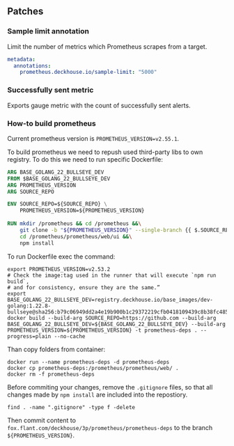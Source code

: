 ## Patches

### Sample limit annotation

Limit the number of metrics which Prometheus scrapes from a target.  

```yaml
metadata:
  annotations:
    prometheus.deckhouse.io/sample-limit: "5000"
```

### Successfully sent metric

Exports gauge metric with the count of successfully sent alerts. 

### How-to build prometheus

Current prometheus version is `PROMETHEUS_VERSION=v2.55.1`.

To build prometheus we need to repush used third-party libs to own registry. To do this we need to run specific Dockerfile:

```dockerfile
ARG BASE_GOLANG_22_BULLSEYE_DEV
FROM $BASE_GOLANG_22_BULLSEYE_DEV
ARG PROMETHEUS_VERSION
ARG SOURCE_REPO

ENV SOURCE_REPO=${SOURCE_REPO} \
    PROMETHEUS_VERSION=${PROMETHEUS_VERSION}
    
RUN mkdir /prometheus && cd /prometheus &&\
    git clone -b "${PROMETHEUS_VERSION}" --single-branch {{ $.SOURCE_REPO }}/prometheus/prometheus &&\
    cd /prometheus/prometheus/web/ui &&\
    npm install
```

To run Dockerfile exec the command:

```shell
export PROMETHEUS_VERSION=v2.53.2
# Check the image:tag used in the runner that will execute `npm run build`,
# and for consistency, ensure they are the same.”
export BASE_GOLANG_22_BULLSEYE_DEV=registry.deckhouse.io/base_images/dev-golang:1.22.8-bullseye@sha256:b79c06949dd2a4e19b900b1c29372219cfb0418109439c8b38fc485d26bbccdb
docker build --build-arg SOURCE_REPO=https://github.com --build-arg BASE_GOLANG_22_BULLSEYE_DEV=${BASE_GOLANG_22_BULLSEYE_DEV} --build-arg PROMETHEUS_VERSION=${PROMETHEUS_VERSION} -t prometheus-deps . --progress=plain --no-cache

```

Than copy folders from container:

```shell
docker run --name prometheus-deps -d prometheus-deps 
docker cp prometheus-deps:/prometheus/prometheus/web/ . 
docker rm -f prometheus-deps
```

Before commiting your changes, remove the `.gitignore` files, so that all
changes made by `npm install` are included into the repostiory.

```shell
find . -name ".gitignore" -type f -delete
```

Then commit content to `fox.flant.com/deckhouse/3p/prometheus/prometheus-deps` to the branch `${PROMETHEUS_VERSION}`.
